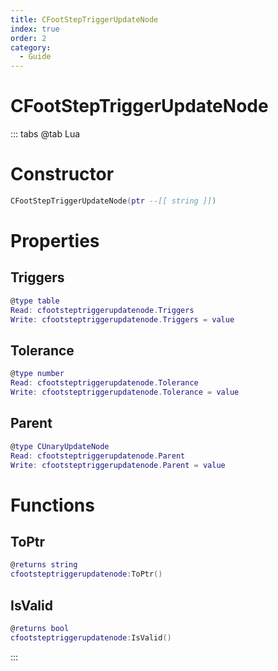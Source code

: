 ```yaml
---
title: CFootStepTriggerUpdateNode
index: true
order: 2
category:
  - Guide
---
```


# CFootStepTriggerUpdateNode

::: tabs
@tab Lua
# Constructor
```lua
CFootStepTriggerUpdateNode(ptr --[[ string ]])
```
# Properties
## Triggers 
```lua
@type table
Read: cfootsteptriggerupdatenode.Triggers
Write: cfootsteptriggerupdatenode.Triggers = value
```
## Tolerance 
```lua
@type number
Read: cfootsteptriggerupdatenode.Tolerance
Write: cfootsteptriggerupdatenode.Tolerance = value
```
## Parent 
```lua
@type CUnaryUpdateNode
Read: cfootsteptriggerupdatenode.Parent
Write: cfootsteptriggerupdatenode.Parent = value
```
# Functions
## ToPtr
```lua
@returns string
cfootsteptriggerupdatenode:ToPtr()
```
## IsValid
```lua
@returns bool
cfootsteptriggerupdatenode:IsValid()
```

:::
